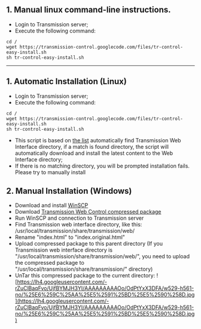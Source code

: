 
## 1. Manual linux command-line instructions. ##
  * Login to Transmission server;
  * Execute the following command:
```
cd /
wget https://transmission-control.googlecode.com/files/tr-control-easy-install.sh
sh tr-control-easy-install.sh
```
---

## 1. Automatic Installation (Linux) ##
  * Login to Transmission server;
  * Execute the following command:
```
cd /
wget https://transmission-control.googlecode.com/files/tr-control-easy-install.sh
sh tr-control-easy-install.sh
```
  * This script is based on [the list](https://transmission-control.googlecode.com/svn/resouces/checkfolders.lst) automatically find Transmission Web Interface directory, if a match is found directory, the script will automatically download and install the latest content to the Web Interface directory;
  * If there is no matching directory, you will be prompted installation fails. Please try to manually install

## 2. Manual Installation (Windows) ##
  * Download and install [WinSCP](http://winscp.net/eng/download.php)
  * Download [Transmission  Web Control compressed package](https://transmission-control.googlecode.com/svn/resouces/transmission-control-full.tar.gz)
  * Run WinSCP and connection to Transmission server
  * Find Transmission web interface directory, like this: /usr/local/transmission/share/transmission/web/
  * Rename "index.html" to "index.original.html"
  * Upload compressed package to this parent directory (If you Transmission web interface directory is "/usr/local/transmission/share/transmission/web/", you need to upload the compressed package to "/usr/local/transmission/share/transmission/" directory)
  * UnTar this compressed package to the current directory:
![https://lh4.googleusercontent.com/-rZuClBaqFvo/UjfBYMJH3YI/AAAAAAAAAOo/OdPtYxX3DFA/w529-h561-no/%25E6%259C%25AA%25E5%2591%25BD%25E5%2590%258D.jpg](https://lh4.googleusercontent.com/-rZuClBaqFvo/UjfBYMJH3YI/AAAAAAAAAOo/OdPtYxX3DFA/w529-h561-no/%25E6%259C%25AA%25E5%2591%25BD%25E5%2590%258D.jpg)